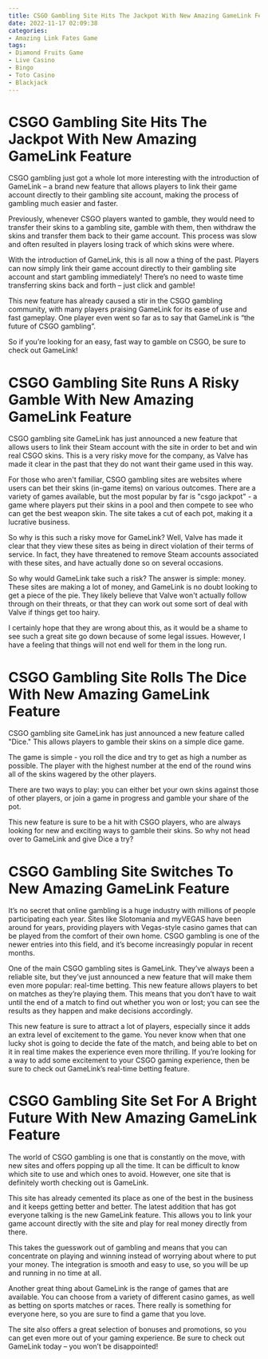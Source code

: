 ```yaml
---
title: CSGO Gambling Site Hits The Jackpot With New Amazing GameLink Feature 
date: 2022-11-17 02:09:38
categories:
- Amazing Link Fates Game
tags:
- Diamond Fruits Game
- Live Casino
- Bingo
- Toto Casino
- Blackjack
---
```



#  CSGO Gambling Site Hits The Jackpot With New Amazing GameLink Feature 

CSGO gambling just got a whole lot more interesting with the introduction of GameLink – a brand new feature that allows players to link their game account directly to their gambling site account, making the process of gambling much easier and faster.

Previously, whenever CSGO players wanted to gamble, they would need to transfer their skins to a gambling site, gamble with them, then withdraw the skins and transfer them back to their game account. This process was slow and often resulted in players losing track of which skins were where.

With the introduction of GameLink, this is all now a thing of the past. Players can now simply link their game account directly to their gambling site account and start gambling immediately! There’s no need to waste time transferring skins back and forth – just click and gamble!

This new feature has already caused a stir in the CSGO gambling community, with many players praising GameLink for its ease of use and fast gameplay. One player even went so far as to say that GameLink is “the future of CSGO gambling”.

So if you’re looking for an easy, fast way to gamble on CSGO, be sure to check out GameLink!

#  CSGO Gambling Site Runs A Risky Gamble With New Amazing GameLink Feature 

CSGO gambling site GameLink has just announced a new feature that allows users to link their Steam account with the site in order to bet and win real CSGO skins. This is a very risky move for the company, as Valve has made it clear in the past that they do not want their game used in this way.

For those who aren't familiar, CSGO gambling sites are websites where users can bet their skins (in-game items) on various outcomes. There are a variety of games available, but the most popular by far is "csgo jackpot" - a game where players put their skins in a pool and then compete to see who can get the best weapon skin. The site takes a cut of each pot, making it a lucrative business.

So why is this such a risky move for GameLink? Well, Valve has made it clear that they view these sites as being in direct violation of their terms of service. In fact, they have threatened to remove Steam accounts associated with these sites, and have actually done so on several occasions.

So why would GameLink take such a risk? The answer is simple: money. These sites are making a lot of money, and GameLink is no doubt looking to get a piece of the pie. They likely believe that Valve won't actually follow through on their threats, or that they can work out some sort of deal with Valve if things get too hairy.

I certainly hope that they are wrong about this, as it would be a shame to see such a great site go down because of some legal issues. However, I have a feeling that things will not end well for them in the long run.

#  CSGO Gambling Site Rolls The Dice With New Amazing GameLink Feature 

CSGO gambling site GameLink has just announced a new feature called "Dice." This allows players to gamble their skins on a simple dice game.

The game is simple - you roll the dice and try to get as high a number as possible. The player with the highest number at the end of the round wins all of the skins wagered by the other players.

There are two ways to play: you can either bet your own skins against those of other players, or join a game in progress and gamble your share of the pot.

This new feature is sure to be a hit with CSGO players, who are always looking for new and exciting ways to gamble their skins. So why not head over to GameLink and give Dice a try?

#  CSGO Gambling Site Switches To New Amazing GameLink Feature 

It’s no secret that online gambling is a huge industry with millions of people participating each year. Sites like Slotomania and myVEGAS have been around for years, providing players with Vegas-style casino games that can be played from the comfort of their own home. CSGO gambling is one of the newer entries into this field, and it’s become increasingly popular in recent months.

One of the main CSGO gambling sites is GameLink. They’ve always been a reliable site, but they’ve just announced a new feature that will make them even more popular: real-time betting. This new feature allows players to bet on matches as they’re playing them. This means that you don’t have to wait until the end of a match to find out whether you won or lost; you can see the results as they happen and make decisions accordingly.

This new feature is sure to attract a lot of players, especially since it adds an extra level of excitement to the game. You never know when that one lucky shot is going to decide the fate of the match, and being able to bet on it in real time makes the experience even more thrilling. If you’re looking for a way to add some excitement to your CSGO gaming experience, then be sure to check out GameLink’s real-time betting feature.

#  CSGO Gambling Site Set For A Bright Future With New Amazing GameLink Feature

The world of CSGO gambling is one that is constantly on the move, with new sites and offers popping up all the time. It can be difficult to know which site to use and which ones to avoid. However, one site that is definitely worth checking out is GameLink.

This site has already cemented its place as one of the best in the business and it keeps getting better and better. The latest addition that has got everyone talking is the new GameLink feature. This allows you to link your game account directly with the site and play for real money directly from there.

This takes the guesswork out of gambling and means that you can concentrate on playing and winning instead of worrying about where to put your money. The integration is smooth and easy to use, so you will be up and running in no time at all.

Another great thing about GameLink is the range of games that are available. You can choose from a variety of different casino games, as well as betting on sports matches or races. There really is something for everyone here, so you are sure to find a game that you love.

The site also offers a great selection of bonuses and promotions, so you can get even more out of your gaming experience. Be sure to check out GameLink today – you won’t be disappointed!